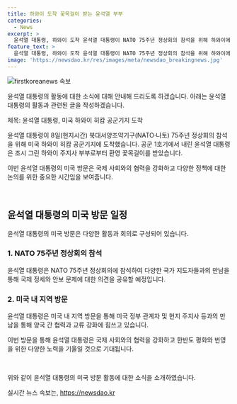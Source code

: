 ```yaml
---
title: 하와이 도착 꽃목걸이 받는 윤석열 부부
categories:
  - News
excerpt: >
  윤석열 대통령, 하와이 도착 윤석열 대통령이 NATO 75주년 정상회의 참석을 위해 하와이에 도착했습니다. 그의 도착은 하와이 주지사 부부로부터 환영 꽃목걸이를 받으며 화제가 되었습니다.
feature_text: >
  윤석열 대통령, 하와이 도착 윤석열 대통령이 NATO 75주년 정상회의 참석을 위해 하와이에 도착했습니다. 그의 도착은 하와이 주지사 부부로부터 환영 꽃목걸이를 받으며 화제가 되었습니다.
image: 'https://newsdao.kr/res/images/meta/newsdao_breakingnews.jpg'
---
```


<p><img src="https://newsdao.kr/res/images/meta/newsdao_breakingnews.jpg" alt="firstkoreanews 속보" /></p>

<p>윤석열 대통령의 활동에 대한 소식에 대해 안내해 드리도록 하겠습니다. 아래는 윤석열 대통령의 활동과 관련된 글을 작성하겠습니다.</p>

<p>제목: 윤석열 대통령, 미국 하와이 히캄 공군기지 도착</p>

<p>윤석열 대통령이 8일(현지시간) 북대서양조약기구(NATO·나토) 75주년 정상회의 참석을 위해 미국 하와이 히캄 공군기지에 도착했습니다. 공군 1호기에서 내린 윤석열 대통령은 조시 그린 하와이 주지사 부부로부터 환영 꽃목걸이를 받았습니다.</p>

<p>이번 윤석열 대통령의 미국 방문은 국제 사회와의 협력을 강화하고 다양한 정책에 대한 논의를 위한 중요한 시간임을 보여줍니다.</p>

<p data-ke-size="size16">&nbsp;</p>

<h2 data-ke-size="size26">윤석열 대통령의 미국 방문 일정</h2>

<p>윤석열 대통령의 미국 방문은 다양한 활동과 회의로 구성되어 있습니다.</p>

<h3><b>1. NATO 75주년 정상회의 참석</b></h3>

<p>윤석열 대통령은 NATO 75주년 정상회의에 참석하여 다양한 국가 지도자들과의 만남을 통해 국제 정세와 안보 문제에 대한 의견을 공유할 예정입니다.</p>

<h3><b>2. 미국 내 지역 방문</b></h3>

<p>윤석열 대통령은 미국 내 지역 방문을 통해 미국 정부 관계자 및 현지 주지사 등과의 만남을 통해 양국 간 협력과 교류 강화에 힘쓰고 있습니다.</p>

<p>이번 방문을 통해 윤석열 대통령은 국제 사회와의 협력을 강화하고 한반도 평화와 번영을 위한 다양한 노력을 기울일 것으로 기대됩니다.</p>

<p data-ke-size="size16">&nbsp;</p>

<p>위와 같이 윤석열 대통령의 미국 방문 활동에 대한 소식을 소개하였습니다.</p>
실시간 뉴스 속보는, <a href="https://newsdao.kr" rel="dofollow">https://newsdao.kr</a>


